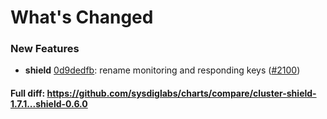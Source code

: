 # What's Changed

### New Features
- **shield** [0d9dedfb](https://github.com/sysdiglabs/charts/commit/0d9dedfb29b9ce89cf38482c600beb58db75381c): rename monitoring and responding keys ([#2100](https://github.com/sysdiglabs/charts/issues/2100))
#### Full diff: https://github.com/sysdiglabs/charts/compare/cluster-shield-1.7.1...shield-0.6.0
